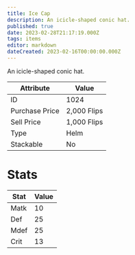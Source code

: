 ```yaml
---
title: Ice Cap
description: An icicle-shaped conic hat.
published: true
date: 2023-02-28T21:17:19.000Z
tags: items
editor: markdown
dateCreated: 2023-02-16T00:00:00.000Z
---
```


An icicle-shaped conic hat.

|Attribute|Value|
|-|-|
|ID|1024|
|Purchase Price|2,000 Flips|
|Sell Price|1,000 Flips|
|Type|Helm|
|Stackable|No|

# Stats
|Stat|Value|
|-|-|
|Matk|10|
|Def|25|
|Mdef|25|
|Crit|13|
